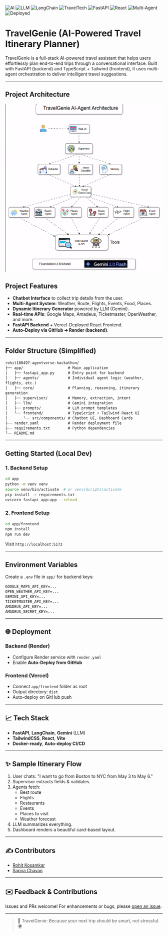 ![AI](https://img.shields.io/badge/AI-Powered-brightgreen?style=for-the-badge&logo=OpenAI&logoColor=white) ![LLM](https://img.shields.io/badge/LLM-Gemini-blue?style=for-the-badge&logo=google&logoColor=white)
 ![LangChain](https://img.shields.io/badge/LangChain-Integrated-orange?style=for-the-badge&logo=python&logoColor=white) ![TravelTech](https://img.shields.io/badge/TravelGenie-Agent-blueviolet?style=for-the-badge&logo=earth&logoColor=white) ![FastAPI](https://img.shields.io/badge/FastAPI-Backend-009688?style=for-the-badge&logo=fastapi&logoColor=white) ![React](https://img.shields.io/badge/React-Frontend-61DAFB?style=for-the-badge&logo=react&logoColor=black) ![Multi-Agent](https://img.shields.io/badge/Multi--Agent-System-critical?style=for-the-badge&logo=apacheairflow&logoColor=white) ![Deployed](https://img.shields.io/badge/Deployed-Render%20%26%20Vercel-success?style=for-the-badge&logo=vercel&logoColor=white)


# TravelGenie (AI-Powered Travel Itinerary Planner)

TravelGenie is a full-stack AI-powered travel assistant that helps users effortlessly plan end-to-end trips through a conversational interface. Built with FastAPI (backend) and TypeScript + Tailwind (frontend), it uses multi-agent orchestration to deliver intelligent travel suggestions.

---

## Project Architecture

![architecture](architecture/TravelGenie_Architecture.gif)


## Project Features
- **Chatbot Interface** to collect trip details from the user.
- **Multi-Agent System**: Weather, Route, Flights, Events, Food, Places.
- **Dynamic Itinerary Generator** powered by LLM (Gemini).
- **Real-time APIs**: Google Maps, Amadeus, Ticketmaster, OpenWeather, and more.
- **FastAPI Backend** + Vercel-Deployed React Frontend.
- **Auto-Deploy via GitHub ➔ Render (backend)**.

---

## Folder Structure (Simplified)
```
rohit180497-agentverse-hackathon/
├── app/                    # Main application
│   ├── fastapi_app.py      # Entry point for backend
│   ├── agents/             # Individual agent logic (weather, flights, etc.)
│   ├── core/               # Planning, reasoning, itinerary generation
│   ├── supervisor/         # Memory, extraction, intent
│   ├── llm/                # Gemini integration
│   ├── prompts/            # LLM prompt templates
│   └── frontend/           # TypeScript + Tailwind React UI
│       └── src/components/ # Chatbot UI, Dashboard Cards
├── render.yaml             # Render deployment file
├── requirements.txt        # Python dependencies
└── README.md
```

---

## Getting Started (Local Dev)

### 1. Backend Setup
```bash
cd app
python -m venv venv
source venv/bin/activate  # or venv\Scripts\activate
pip install -r requirements.txt
uvicorn fastapi_app:app --reload
```

### 2. Frontend Setup
```bash
cd app/frontend
npm install
npm run dev
```
Visit `http://localhost:5173`

---

## Environment Variables
Create a `.env` file in `app/` for backend keys:
```
GOOGLE_MAPS_API_KEY=...
OPEN_WEATHER_API_KEY=...
GEMINI_API_KEY=...
TICKETMASTER_API_KEY=...
AMADEUS_API_KEY=...
AMADEUS_SECRET_KEY=...
```

---

## 🌐 Deployment

### Backend (Render)
- Configure Render service with `render.yaml`
- Enable **Auto-Deploy from GitHub**

### Frontend (Vercel)
- Connect `app/frontend` folder as root
- Output directory: `dist`
- Auto-deploy on GitHub push

---

## 📈 Tech Stack
- **FastAPI**, **LangChain**, **Gemini** (LLM)
- **TailwindCSS**, **React**, **Vite**
- **Docker-ready**, **Auto-deploy CI/CD**

---

## ✨ Sample Itinerary Flow
1. User chats: "I want to go from Boston to NYC from May 3 to May 6."
2. Supervisor extracts fields & validates.
3. Agents fetch:
   - Best route
   - Flights
   - Restaurants
   - Events
   - Places to visit
   - Weather forecast
4. LLM summarizes everything.
5. Dashboard renders a beautiful card-based layout.

---

## ✍️ Contributors
- [Rohit Kosamkar](https://github.com/rohit180497)
- [Sapna Chavan](https://github.com/SapnaSChavan)

---

## ✉️ Feedback & Contributions
Issues and PRs welcome! For enhancements or bugs, please [open an issue](https://github.com/rohit180497-agentverse-hackathon/issues).

---

> 💫 TravelGenie: Because your next trip should be smart, not stressful. 🌍

